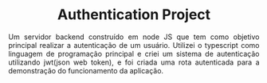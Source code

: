<h1 align="center">Authentication Project</h1>
<p align='justify'>Um servidor backend construído em node JS que tem como objetivo principal realizar a autenticação de um usuário. Utilizei o typescript como linguagem de programação principal e criei um sistema de autenticação utilizando jwt(json web token), e foi criada uma rota autenticada para a demonstração do funcionamento da aplicação.</p>

